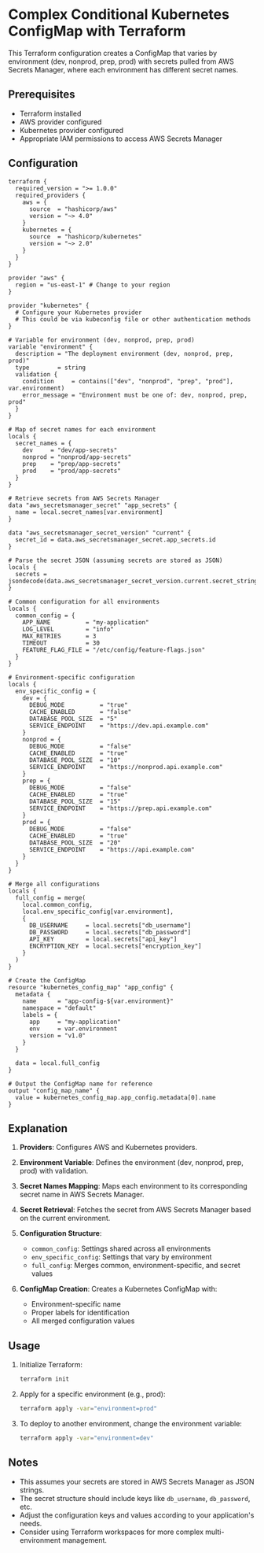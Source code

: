 # Complex Conditional Kubernetes ConfigMap with Terraform

This Terraform configuration creates a ConfigMap that varies by environment (dev, nonprod, prep, prod) with secrets pulled from AWS Secrets Manager, where each environment has different secret names.

## Prerequisites

- Terraform installed
- AWS provider configured
- Kubernetes provider configured
- Appropriate IAM permissions to access AWS Secrets Manager

## Configuration

```hcl
terraform {
  required_version = ">= 1.0.0"
  required_providers {
    aws = {
      source  = "hashicorp/aws"
      version = "~> 4.0"
    }
    kubernetes = {
      source  = "hashicorp/kubernetes"
      version = "~> 2.0"
    }
  }
}

provider "aws" {
  region = "us-east-1" # Change to your region
}

provider "kubernetes" {
  # Configure your Kubernetes provider
  # This could be via kubeconfig file or other authentication methods
}

# Variable for environment (dev, nonprod, prep, prod)
variable "environment" {
  description = "The deployment environment (dev, nonprod, prep, prod)"
  type        = string
  validation {
    condition     = contains(["dev", "nonprod", "prep", "prod"], var.environment)
    error_message = "Environment must be one of: dev, nonprod, prep, prod"
  }
}

# Map of secret names for each environment
locals {
  secret_names = {
    dev     = "dev/app-secrets"
    nonprod = "nonprod/app-secrets"
    prep    = "prep/app-secrets"
    prod    = "prod/app-secrets"
  }
}

# Retrieve secrets from AWS Secrets Manager
data "aws_secretsmanager_secret" "app_secrets" {
  name = local.secret_names[var.environment]
}

data "aws_secretsmanager_secret_version" "current" {
  secret_id = data.aws_secretsmanager_secret.app_secrets.id
}

# Parse the secret JSON (assuming secrets are stored as JSON)
locals {
  secrets = jsondecode(data.aws_secretsmanager_secret_version.current.secret_string)
}

# Common configuration for all environments
locals {
  common_config = {
    APP_NAME          = "my-application"
    LOG_LEVEL         = "info"
    MAX_RETRIES       = 3
    TIMEOUT           = 30
    FEATURE_FLAG_FILE = "/etc/config/feature-flags.json"
  }
}

# Environment-specific configuration
locals {
  env_specific_config = {
    dev = {
      DEBUG_MODE          = "true"
      CACHE_ENABLED       = "false"
      DATABASE_POOL_SIZE  = "5"
      SERVICE_ENDPOINT    = "https://dev.api.example.com"
    }
    nonprod = {
      DEBUG_MODE          = "false"
      CACHE_ENABLED       = "true"
      DATABASE_POOL_SIZE  = "10"
      SERVICE_ENDPOINT    = "https://nonprod.api.example.com"
    }
    prep = {
      DEBUG_MODE          = "false"
      CACHE_ENABLED       = "true"
      DATABASE_POOL_SIZE  = "15"
      SERVICE_ENDPOINT    = "https://prep.api.example.com"
    }
    prod = {
      DEBUG_MODE          = "false"
      CACHE_ENABLED       = "true"
      DATABASE_POOL_SIZE  = "20"
      SERVICE_ENDPOINT    = "https://api.example.com"
    }
  }
}

# Merge all configurations
locals {
  full_config = merge(
    local.common_config,
    local.env_specific_config[var.environment],
    {
      DB_USERNAME     = local.secrets["db_username"]
      DB_PASSWORD     = local.secrets["db_password"]
      API_KEY         = local.secrets["api_key"]
      ENCRYPTION_KEY  = local.secrets["encryption_key"]
    }
  )
}

# Create the ConfigMap
resource "kubernetes_config_map" "app_config" {
  metadata {
    name      = "app-config-${var.environment}"
    namespace = "default"
    labels = {
      app     = "my-application"
      env     = var.environment
      version = "v1.0"
    }
  }

  data = local.full_config
}

# Output the ConfigMap name for reference
output "config_map_name" {
  value = kubernetes_config_map.app_config.metadata[0].name
}
```

## Explanation

1. **Providers**: Configures AWS and Kubernetes providers.

2. **Environment Variable**: Defines the environment (dev, nonprod, prep, prod) with validation.

3. **Secret Names Mapping**: Maps each environment to its corresponding secret name in AWS Secrets Manager.

4. **Secret Retrieval**: Fetches the secret from AWS Secrets Manager based on the current environment.

5. **Configuration Structure**:
   - `common_config`: Settings shared across all environments
   - `env_specific_config`: Settings that vary by environment
   - `full_config`: Merges common, environment-specific, and secret values

6. **ConfigMap Creation**: Creates a Kubernetes ConfigMap with:
   - Environment-specific name
   - Proper labels for identification
   - All merged configuration values

## Usage

1. Initialize Terraform:
   ```bash
   terraform init
   ```

2. Apply for a specific environment (e.g., prod):
   ```bash
   terraform apply -var="environment=prod"
   ```

3. To deploy to another environment, change the environment variable:
   ```bash
   terraform apply -var="environment=dev"
   ```

## Notes

- This assumes your secrets are stored in AWS Secrets Manager as JSON strings.
- The secret structure should include keys like `db_username`, `db_password`, etc.
- Adjust the configuration keys and values according to your application's needs.
- Consider using Terraform workspaces for more complex multi-environment management.
